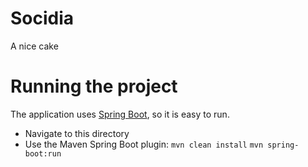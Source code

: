 # Socidia
A nice cake

# Running the project
The application uses [Spring Boot](http://projects.spring.io/spring-boot/), so it is easy to run. 

* Navigate to this directory
* Use the Maven Spring Boot plugin: `mvn clean install` `mvn spring-boot:run`
